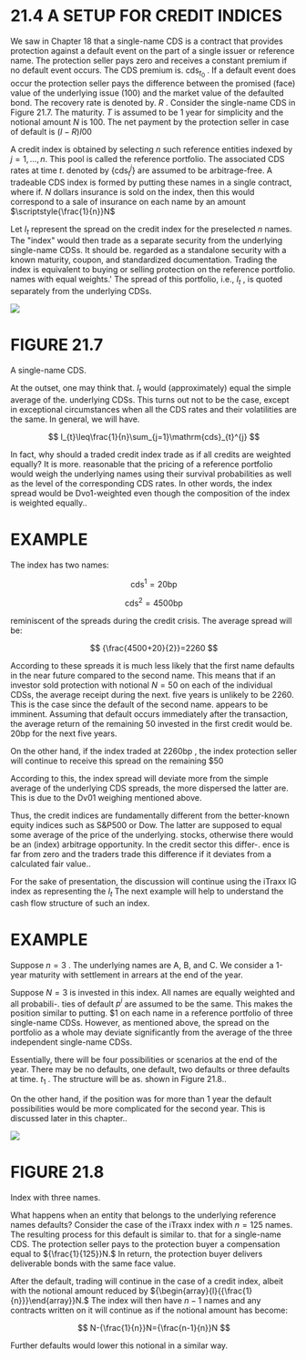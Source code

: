 # 21.4 A SETUP FOR CREDIT INDICES  

We saw in Chapter 18 that a single-name CDS is a contract that provides protection against a default event on the part of a single issuer or reference name. The protection seller pays zero and receives a constant premium if no default event occurs. The CDS premium is. $\mathrm{cds}_{t_{0}}$ . If a default event does occur the protection seller pays the difference between the promised (face) value of the underlying issue (100) and the market value of the defaulted bond. The recovery rate is denoted by. $R$ . Consider the single-name CDS in Figure 21.7. The maturity. $T$ is assumed to be 1 year for simplicity and the notional amount $N$ is 100. The net payment by the protection seller in case of default is $(I-R)I_{}00$  

A credit index is obtained by selecting $n$ such reference entities indexed by $j=1,...,n.$ This pool is called the reference portfolio. The associated CDS rates at time $t.$ denoted by $\{\mathrm{cds}_{t}^{j}\}$ are assumed to be arbitrage-free. A tradeable CDS index is formed by putting these names in a single contract, where if. $N$ dollars insurance is sold on the index, then this would correspond to a sale of insurance on each name by an amount $\scriptstyle{\frac{1}{n}}N$  

Let $I_{t}$ represent the spread on the credit index for the preselected $n$ names. The "index" would then trade as a separate security from the underlying single-name CDSs. It should be. regarded as a standalone security with a known maturity, coupon, and standardized documentation. Trading the index is equivalent to buying or selling protection on the reference portfolio. names with equal weights.' The spread of this portfolio, i.e., $I_{t}$ , is quoted separately from the underlying CDSs.  

![](images/33549bc7d260114f63a2adc4ba9b798e5f924e0a1e7f7818c8663f7d22abf213.jpg)  

# FIGURE 21.7  

A single-name CDS.  

At the outset, one may think that. $I_{t}$ would (approximately) equal the simple average of the. underlying CDSs. This turns out not to be the case, except in exceptional circumstances when all the CDS rates and their volatilities are the same. In general, we will have.  

$$
I_{t}\leq\frac{1}{n}\sum_{j=1}\mathrm{cds}_{t}^{j}
$$  

In fact, why should a traded credit index trade as if all credits are weighted equally? It is more. reasonable that the pricing of a reference portfolio would weigh the underlying names using their survival probabilities as well as the level of the corresponding CDS rates. In other words, the index spread would be Dvo1-weighted even though the composition of the index is weighted equally..  

# EXAMPLE  

The index has two names:  

$$
\mathrm{cds}^{1}=20\mathrm{bp}
$$  

$$
\mathrm{cds}^{2}=4500\mathrm{bp}
$$  

reminiscent of the spreads during the credit crisis. The average spread will be:  

$$
{\frac{4500+20}{2}}=2260
$$  

According to these spreads it is much less likely that the first name defaults in the near future compared to the second name. This means that if an investor sold protection with notional $N=50$ on each of the individual CDSs, the average receipt during the next. five years is unlikely to be 2260. This is the case since the default of the second name. appears to be imminent. Assuming that default occurs immediately after the transaction, the average return of the remaining 50 invested in the first credit would be. $20\mathrm{bp}$ for the next five years.  

On the other hand, if the index traded at $2260\mathrm{bp}$ , the index protection seller will continue to receive this spread on the remaining $\$50$  

According to this, the index spread will deviate more from the simple average of the underlying CDS spreads, the more dispersed the latter are. This is due to the Dv01 weighing mentioned above.  

Thus, the credit indices are fundamentally different from the better-known equity indices such as S&P500 or Dow. The latter are supposed to equal some average of the price of the underlying. stocks, otherwise there would be an (index) arbitrage opportunity. In the credit sector this differ-. ence is far from zero and the traders trade this difference if it deviates from a calculated fair value..  

For the sake of presentation, the discussion will continue using the iTraxx IG index as representing the $I_{t}$ The next example will help to understand the cash flow structure of such an index.  

# EXAMPLE  

Suppose $n=3$ . The underlying names are A, B, and C. We consider a 1-year maturity with settlement in arrears at the end of the year.  

Suppose $N=3$ is invested in this index. All names are equally weighted and all probabili-. ties of default $p^{i}$ are assumed to be the same. This makes the position similar to putting. $\$1$ on each name in a reference portfolio of three single-name CDSs. However, as mentioned above, the spread on the portfolio as a whole may deviate significantly from the average of the three independent single-name CDSs.  

Essentially, there will be four possibilities or scenarios at the end of the year. There may be no defaults, one default, two defaults or three defaults at time. $t_{1}$ . The structure will be as. shown in Figure 21.8..  

On the other hand, if the position was for more than 1 year the default possibilities would be more complicated for the second year. This is discussed later in this chapter..  

![](images/e474ad4f71203c31f35955e53d220520c0904d023425e1fda09108f6de6b6519.jpg)  

# FIGURE 21.8  

Index with three names.  

What happens when an entity that belongs to the underlying reference names defaults? Consider the case of the iTraxx index with $n=125$ names. The resulting process for this default is similar to. that for a single-name CDS. The protection seller pays to the protection buyer a compensation equal to ${\frac{1}{125}}N.$ In return, the protection buyer delivers deliverable bonds with the same face value.  

After the default, trading will continue in the case of a credit index, albeit with the notional amount reduced by ${\begin{array}{l}{{\frac{1}{n}}}\end{array}}N.$ The index will then have $n-1$ names and any contracts written on it will continue as if the notional amount has become:  

$$
N-{\frac{1}{n}}N={\frac{n-1}{n}}N
$$  

Further defaults would lower this notional in a similar way.  
